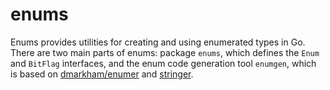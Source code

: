 # enums

Enums provides utilities for creating and using enumerated types in Go. There are two main parts of enums: package `enums`, which defines the `Enum` and `BitFlag` interfaces, and the enum code generation tool `enumgen`, which is based on [dmarkham/enumer](https://github.com/dmarkham/enumer) and [stringer](https://pkg.go.dev/golang.org/x/tools/cmd/stringer).
